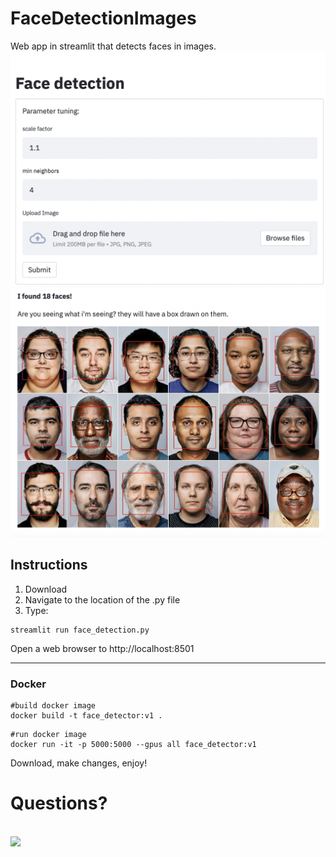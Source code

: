 # FaceDetectionImages
Web app in streamlit that detects faces in images. 
<img src="images/Intro.png">
<img src="images/results.png">

## Instructions

1. Download
2. Navigate to the location of the .py file
3. Type:
```
streamlit run face_detection.py
```


Open a web browser to http://localhost:8501

<hr>

### Docker
```
#build docker image
docker build -t face_detector:v1 .
```

```
#run docker image
docker run -it -p 5000:5000 --gpus all face_detector:v1
```
Download, make changes, enjoy!

# Questions?
<br>
<img src="https://github.com/user-attachments/assets/710669b1-49b7-4936-834c-c523781db754"  height="150">
